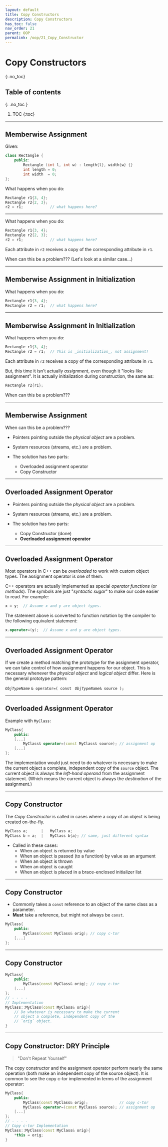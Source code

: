 ```yaml
---
layout: default
title: Copy Constructors 
description: Copy Constructors 
has_toc: false
nav_order: 21
parent: OOP
permalink: /oop/21_Copy_Constructor
---
```


# Copy Constructors 
{:.no_toc}

## Table of contents
{: .no_toc }

1. TOC
{:toc}
---

## Memberwise Assignment

Given:
``` cpp
class Rectangle {
    public:
        Rectangle (int l, int w) : length{l}, width{w} {}
        int length = 0;
        int width  = 0;
};
```

What happens when you do:

``` cpp
Rectangle r1{3, 4};
Rectangle r2{2, 3};
r2 = r1;            // what happens here?
```

---

What happens when you do:

``` cpp
Rectangle r1{3, 4};
Rectangle r2{2, 3};
r2 = r1;            // what happens here?
```

Each attribute in `r2` receives a copy of the corresponding attribute in `r1`.

When can this be a problem???  (Let's look at a similar case...)

---

## Memberwise Assignment in Initialization

What happens when you do:

``` cpp
Rectangle r1{3, 4};
Rectangle r2 = r1;  // what happens here?
```

---

## Memberwise Assignment in Initialization

What happens when you do:

``` cpp
Rectangle r1{3, 4};
Rectangle r2 = r1;  // This is _initialization_, not assignment!
```

Each attribute in `r2` receives a copy of the corresponding attribute in `r1`.

But, this time it isn't actually _assignment_, even though it "looks like assignment".
It is actually initialization during construction, the same as:

```cpp
Rectangle r2{r1};
```

When can this be a problem???

---

## Memberwise Assignment

When can this be a problem???

* Pointers pointing outside the _physical object_ are a problem.
* System resources (streams, etc.) are a problem.

* The solution has two parts:
    - Overloaded assignment operator
    - Copy Constructor

---

## Overloaded Assignment Operator

* Pointers pointing outside the _physical object_ are a problem.
* System resources (streams, etc.) are a problem.

* The solution has two parts:
    - Copy Constructor  (done)
    - **Overloaded assignment operator**

---

## Overloaded Assignment Operator

Most operators in C++ can be _overloaded_ to work with custom object types.  The assignment operator is one of them.

C++ operators are actually implemented as special _operator functions_ (or _methods_).  The symbols are just "_syntactic sugar_" to make our code easier to read.  For example:

```cpp
x = y;  // Assume x and y are object types.
```

The statement above is converted to function notation by the compiler to the following equivalent statement:

```cpp
x.operator=(y);  // Assume x and y are object types.
```

---

## Overloaded Assignment Operator

If we create a method matching the prototype for the assignment operator, we can take control of how assignment happens for our object.  This is necessary whenever the _physical object_ and _logical object_ differ.   Here is the general prototype pattern:

_`ObjTypeName`_ `& operator=( const ` _`ObjTypeName`_`& source );`


---

## Overloaded Assignment Operator

Example with `MyClass`:

```cpp
MyClass{
    public:
    [...]
        MyClass& operator=(const MyClass& source); // assignment op
    [...]
};
```

The implementation would just need to do whatever is necessary to make the current object a complete, independent copy of the `source` object.  The current object is always the _left-hand operand_ from the assignment statement. (Which means the current object is always the _destination_ of the assignment.)

---

## Copy Constructor

The _Copy Constructor_ is called in cases where a copy of an object is being created on-the-fly. 

``` cpp
MyClass a;      |   MyClass a;
MyClass b = a;  |   MyClass b{a}; // same, just different syntax
```

* Called in these cases:
    - When an object is returned by value
    - When an object is passed (to a function) by value as an argument
    - When an object is thrown
    - When an object is caught
    - When an object is placed in a brace-enclosed initializer list

---

## Copy Constructor

* Commonly takes a `const` reference to an object of the same class as a parameter.
* __Must__ take a reference, but might not always be `const`.

``` cpp
MyClass{
    public:
        MyClass(const MyClass& orig); // copy c-tor
    [...]
};
```

---

## Copy Constructor

``` cpp
MyClass{
    public:
        MyClass(const MyClass& orig); // copy c-tor
    [...]
};
// - - - -
// Implementation
MyClass::MyClass(const MyClass& orig){
    // Do whatever is necessary to make the current
    // object a complete, independent copy of the 
    // `orig` object.
}
```

---

## Copy Constructor: DRY Principle

> "Don't Repeat Yourself"

The copy constructor and the assignment operator perform nearly the same operation (both make an independent copy of the source object).  It is common to see the copy c-tor implemented in terms of the assignment operator:

``` cpp
MyClass{
    public:
        MyClass(const MyClass& orig);              // copy c-tor
        MyClass& operator=(const MyClass& source); // assignment op
    [...]
};
// - - - -
// Copy c-tor Implementation
MyClass::MyClass(const MyClass& orig){
    *this = orig;
}
```
